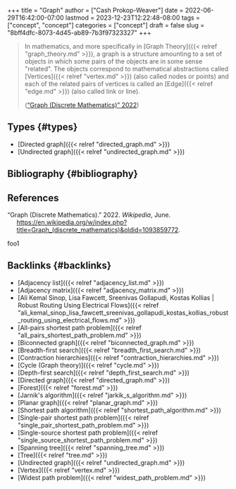 +++
title = "Graph"
author = ["Cash Prokop-Weaver"]
date = 2022-06-29T16:42:00-07:00
lastmod = 2023-12-23T12:22:48-08:00
tags = ["concept", "concept"]
categories = ["concept"]
draft = false
slug = "8bff4dfc-8073-4d45-ab89-7b3f97323327"
+++

> In mathematics, and more specifically in [Graph Theory]({{< relref "graph_theory.md" >}}), a graph is a structure amounting to a set of objects in which some pairs of the objects are in some sense "related". The objects correspond to mathematical abstractions called [Vertices]({{< relref "vertex.md" >}}) (also called nodes or points) and each of the related pairs of vertices is called an [Edge]({{< relref "edge.md" >}}) (also called link or line).
>
> (<a href="#citeproc_bib_item_1">“Graph (Discrete Mathematics)” 2022</a>)


## Types {#types}

-   [Directed graph]({{< relref "directed_graph.md" >}})
-   [Undirected graph]({{< relref "undirected_graph.md" >}})


## Bibliography {#bibliography}

## References

<style>.csl-entry{text-indent: -1.5em; margin-left: 1.5em;}</style><div class="csl-bib-body">
  <div class="csl-entry"><a id="citeproc_bib_item_1"></a>“Graph (Discrete Mathematics).” 2022. <i>Wikipedia</i>, June. <a href="https://en.wikipedia.org/w/index.php?title=Graph_(discrete_mathematics)&oldid=1093859772">https://en.wikipedia.org/w/index.php?title=Graph_(discrete_mathematics)&#38;oldid=1093859772</a>.</div>
</div>

foo1


## Backlinks {#backlinks}

-   [Adjacency list]({{< relref "adjacency_list.md" >}})
-   [Adjacency matrix]({{< relref "adjacency_matrix.md" >}})
-   [Ali Kemal Sinop, Lisa Fawcett, Sreenivas Gollapudi, Kostas Kollias | Robust Routing Using Electrical Flows]({{< relref "ali_kemal_sinop_lisa_fawcett_sreenivas_gollapudi_kostas_kollias_robust_routing_using_electrical_flows.md" >}})
-   [All-pairs shortest path problem]({{< relref "all_pairs_shortest_path_problem.md" >}})
-   [Biconnected graph]({{< relref "biconnected_graph.md" >}})
-   [Breadth-first search]({{< relref "breadth_first_search.md" >}})
-   [Contraction hierarchies]({{< relref "contraction_hierarchies.md" >}})
-   [Cycle (Graph theory)]({{< relref "cycle.md" >}})
-   [Depth-first search]({{< relref "depth_first_search.md" >}})
-   [Directed graph]({{< relref "directed_graph.md" >}})
-   [Forest]({{< relref "forest.md" >}})
-   [Jarnik's algorithm]({{< relref "jarkik_s_algorithm.md" >}})
-   [Planar graph]({{< relref "planar_graph.md" >}})
-   [Shortest path algorithm]({{< relref "shortest_path_algorithm.md" >}})
-   [Single-pair shortest path problem]({{< relref "single_pair_shortest_path_problem.md" >}})
-   [Single-source shortest path problem]({{< relref "single_source_shortest_path_problem.md" >}})
-   [Spanning tree]({{< relref "spanning_tree.md" >}})
-   [Tree]({{< relref "tree.md" >}})
-   [Undirected graph]({{< relref "undirected_graph.md" >}})
-   [Vertex]({{< relref "vertex.md" >}})
-   [Widest path problem]({{< relref "widest_path_problem.md" >}})
